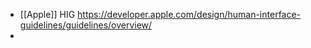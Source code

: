 - [[Apple]] HIG https://developer.apple.com/design/human-interface-guidelines/guidelines/overview/
-